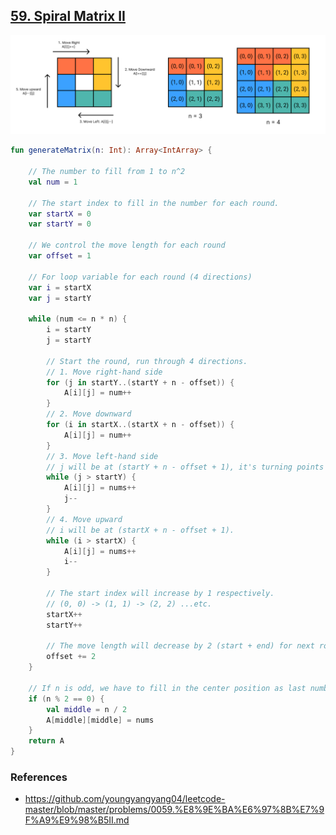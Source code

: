 ## [59. Spiral Matrix II](https://leetcode.com/problems/spiral-matrix-ii/)

![Spiral Matrixx II](../media/59.spiral-matrix-ii.png)

```kotlin
fun generateMatrix(n: Int): Array<IntArray> {

    // The number to fill from 1 to n^2
    val num = 1

    // The start index to fill in the number for each round.
    var startX = 0
    var startY = 0

    // We control the move length for each round
    var offset = 1

    // For loop variable for each round (4 directions)
    var i = startX
    var j = startY

    while (num <= n * n) {
        i = startY
        j = startY

        // Start the round, run through 4 directions.
        // 1. Move right-hand side
        for (j in startY..(startY + n - offset)) {
            A[i][j] = num++
        }
        // 2. Move downward
        for (i in startX..(startX + n - offset)) {
            A[i][j] = num++
        }
        // 3. Move left-hand side
        // j will be at (startY + n - offset + 1), it's turning points in the beginning.
        while (j > startY) {
            A[i][j] = nums++
            j--
        }
        // 4. Move upward
        // i will be at (startX + n - offset + 1).
        while (i > startX) {
            A[i][j] = nums++
            i--
        }

        // The start index will increase by 1 respectively.
        // (0, 0) -> (1, 1) -> (2, 2) ...etc.
        startX++
        startY++

        // The move length will decrease by 2 (start + end) for next round
        offset += 2
    }

    // If n is odd, we have to fill in the center position as last number (n^2)
    if (n % 2 == 0) {
        val middle = n / 2
        A[middle][middle] = nums
    }
    return A
}
```

### References
* https://github.com/youngyangyang04/leetcode-master/blob/master/problems/0059.%E8%9E%BA%E6%97%8B%E7%9F%A9%E9%98%B5II.md